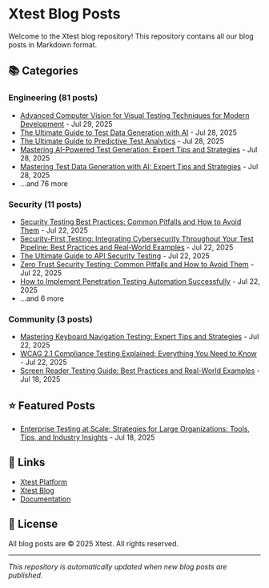 # Xtest Blog Posts

Welcome to the Xtest blog repository! This repository contains all our blog posts in Markdown format.

## 📚 Categories

### Engineering (81 posts)

- [Advanced Computer Vision for Visual Testing Techniques for Modern Development](posts/2025/2025-07-29-advanced-computer-vision-for-visual-testing-techniques-for-modern-development.md) - Jul 29, 2025
- [The Ultimate Guide to Test Data Generation with AI](posts/2025/2025-07-28-the-ultimate-guide-to-test-data-generation-with-ai.md) - Jul 28, 2025
- [The Ultimate Guide to Predictive Test Analytics](posts/2025/2025-07-28-the-ultimate-guide-to-predictive-test-analytics.md) - Jul 28, 2025
- [Mastering AI-Powered Test Generation: Expert Tips and Strategies](posts/2025/2025-07-28-mastering-ai-powered-test-generation-expert-tips-and-strategies.md) - Jul 28, 2025
- [Mastering Test Data Generation with AI: Expert Tips and Strategies](posts/2025/2025-07-28-mastering-test-data-generation-with-ai-expert-tips-and-strategies.md) - Jul 28, 2025
- ...and 76 more

### Security (11 posts)

- [Security Testing Best Practices: Common Pitfalls and How to Avoid Them](posts/2025/2025-07-22-security-testing-best-practices-common-pitfalls-and-how-to-avoid-them.md) - Jul 22, 2025
- [Security-First Testing: Integrating Cybersecurity Throughout Your Test Pipeline: Best Practices and Real-World Examples](posts/2025/2025-07-22-security-first-testing-integrating-cybersecurity-throughout-your-test-pipeline-best-practices-and-real-world-examples.md) - Jul 22, 2025
- [The Ultimate Guide to API Security Testing](posts/2025/2025-07-22-the-ultimate-guide-to-api-security-testing.md) - Jul 22, 2025
- [Zero Trust Security Testing: Common Pitfalls and How to Avoid Them](posts/2025/2025-07-22-zero-trust-security-testing-common-pitfalls-and-how-to-avoid-them.md) - Jul 22, 2025
- [How to Implement Penetration Testing Automation Successfully](posts/2025/2025-07-22-how-to-implement-penetration-testing-automation-successfully.md) - Jul 22, 2025
- ...and 6 more

### Community (3 posts)

- [Mastering Keyboard Navigation Testing: Expert Tips and Strategies](posts/2025/2025-07-22-mastering-keyboard-navigation-testing-expert-tips-and-strategies.md) - Jul 22, 2025
- [WCAG 2.1 Compliance Testing Explained: Everything You Need to Know](posts/2025/2025-07-22-wcag-21-compliance-testing-explained-everything-you-need-to-know.md) - Jul 22, 2025
- [Screen Reader Testing Guide: Best Practices and Real-World Examples](posts/2025/2025-07-18-screen-reader-testing-guide-best-practices-and-real-world-examples.md) - Jul 18, 2025

## ⭐ Featured Posts

- [Enterprise Testing at Scale: Strategies for Large Organizations: Tools, Tips, and Industry Insights](posts/2025/2025-07-18-enterprise-testing-at-scale-strategies-for-large-organizations-tools-tips-and-industry-insights.md) - Jul 18, 2025

## 🔗 Links

- [Xtest Platform](https://xtest.io)
- [Xtest Blog](https://xtest.io/blog)
- [Documentation](https://xtest.io/docs)

## 📝 License

All blog posts are © 2025 Xtest. All rights reserved.

---

*This repository is automatically updated when new blog posts are published.*
